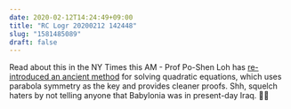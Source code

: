 ```yaml
---
date: 2020-02-12T14:24:49+09:00
title: "RC Logr 20200212 142448"
slug: "1581485089"
draft: false
---
```


Read about this in the NY Times this AM - Prof Po-Shen Loh has [re-introduced an ancient method](https://www.youtube.com/watch?v=ZBalWWHYFQc) for solving quadratic equations, which uses parabola symmetry as the key and provides cleaner proofs. Shh, squelch haters by not telling anyone that Babylonia was in present-day Iraq. 🤷‍♂️

